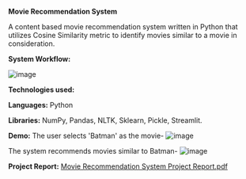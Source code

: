 **Movie Recommendation System**

A content based movie recommendation system written in Python that utilizes Cosine Similarity metric to identify movies similar to a movie in consideration.



**System Workflow:**

![image](https://github.com/Martinraj-1998/Movie-Recommendation-System/assets/114367744/1337aff7-23f4-454a-971c-df3c66d731fa)



**Technologies used:**

**Languages:** Python 

**Libraries:** NumPy, Pandas, NLTK, Sklearn, Pickle, Streamlit.



**Demo:**
The user selects 'Batman' as the movie-
![image](https://github.com/Martinraj-1998/Movie-Recommendation-System/assets/114367744/e91aa617-03fc-4fea-821b-412c0479bf26)

The system recommends movies similar to Batman-
![image](https://github.com/Martinraj-1998/Movie-Recommendation-System/assets/114367744/14fa3674-8277-4d9f-953d-51b89cbcb841)



**Project Report:**
[Movie Recommendation System Project Report.pdf](https://github.com/Martinraj-1998/Movie-Recommendation-System/files/15253959/Movie.Recommendation.System.Project.Report.pdf)
